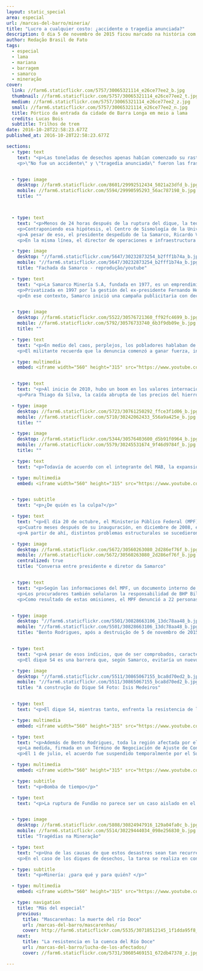 ```yaml
---
layout: static_special
area: especial
url: /marcas-del-barro/mineria/
title: "Lucro a cualquier costo: ¿accidente o tragedia anunciada?"
description: O dia 5 de novembro de 2015 ficou marcado na história com o maior desastre ambiental do país
author: Redação Brasil de Fato
tags:
  - especial
  - lama
  - mariana
  - barragem
  - samarco
  - mineração
cover:
  link: //farm6.staticflickr.com/5757/30065321114_e26ce77ee2_b.jpg
  thumbnail: //farm6.staticflickr.com/5757/30065321114_e26ce77ee2_t.jpg
  medium: //farm6.staticflickr.com/5757/30065321114_e26ce77ee2_z.jpg
  small: //farm6.staticflickr.com/5757/30065321114_e26ce77ee2_n.jpg
  title: Pórtico da entrada da cidade de Barra Longa em meio a lama
  credits: Lucas Bois
  subtitle: Trilhos de trem
date: 2016-10-28T22:58:23.677Z
published_at: 2016-10-28T22:58:23.677Z

sections:
  - type: text
    text: "<p>Las toneladas de desechos apenas habían comenzado su rastro de destrucción – que se extendería hasta la costa del estado de Espíritu Santo –, cuando una batalla de narrativas ya se libraba. Diversos actores se posicionaban respecto de las causas y los posibles culpables por la ruptura del dique de Fundão, ocurrido el 5 de noviembre de 2015 em Mariana, Minas Gerais (MG).</p>
    <p>\"No fue un accidente\" y \"tragedia anunciada\" fueron las frases más usadas por los pobladores del distrito de Bento Rodrigues, apenas después de que el tsunami de barro tóxico devastara su comunidad. Del otro lado, \"desastre ambiental\" y \"accidente\" fueron los conceptos utilizados por la Samarco (emprendimiento conjunto de Vale y BHP Billiton), que fueron reforzados por sectores del Estado y ampliamente divulgados por los medios de comunicación. En momentos en que se cumple un año del episodio, una de las versiones comienza a imponerse frente a las investigaciones.</p>"


  - type: image
    desktop: //farm9.staticflickr.com/8601/29992512434_5021a23dfd_b.jpg
    mobile: //farm6.staticflickr.com/5594/29990595293_56ac787198_b.jpg
    title: ""



  - type: text
    text: "<p>Menos de 24 horas después de la ruptura del dique, la teoría de que temblores sísmicos habían motivado la tragedia ya figuraba en portales de noticias. En aquel jueves, la Red Sismográfica Brasileña había registrado cuatro temblores de pequeña intensidad entre las 14h12 y las 15hs59, en Minas Gerais. Uno de ellos, de 2.6 de magnitud, ocurrió a 5 kilómetros del Complejo minero de la Samarco.</p>
    <p>Contraponiendo esa hipótesis, el Centro de Sismología de la Universidad de San Pablo (USP), divulgó un informe el día 6 de noviembre, en el que afirmaba que \"temblores de tierra de pequeña magnitud sólo en casos muy especiales podrían causar daños directos a cualquier construcción civil o dique\".  Además, de acuerdo con el documento, \"los temblores de tierra en esa parte de Minas Gerais son relativamente comunes, por lo que no se trata de un fenómeno anormal\".</p>
    <p>A pesar de eso, el presidente despedido de la Samarco, Ricardo Vescovi, reafirmó el carácter accidental de lo ocurrido durante las conferencias de prensa que dio luego de la ruptura de Fundão. En ese período, también resaltó la calidad de las políticas de seguridad de la minera, y el cumplimiento de las leyes ambientales.</p>
    <p>En la misma línea, el director de operaciones e infraestructura de Samarco, Kleber Terra, dijo, en una rueda de prensa realizada el 17 de noviembre, que \"no es momento de pedir disculpas a la población de Mariana, sino de verificar claramente lo que ocurrió\".</p>"

  - type: image
    desktop: "//farm6.staticflickr.com/5647/30232873254_b2fff1b74a_b.jpg"
    mobile: "//farm6.staticflickr.com/5647/30232873254_b2fff1b74a_b.jpg"
    title: "Fachada da Samarco - reprodução/youtube"

  - type: text
    text: "<p>La Samarco Minería S.A, fundada en 1977, es un emprendimiento conjunto (join venture) controlado por dos gigantes del sector: la brasilera Vale y la anglo-australiana BHP Billiton. Cada una tiene el 50% de las acciones, detentan las tazas de lucro y participan del Consejo Administrativo de Samarco. A pesar de esto, la minera brasilera Vale negó cualquier responsabilidad sobre la ruptura del dique de  Fundão.</p>
    <p>Privatizada en 1997 por la gestión del ex-presidente Fernando Henrique Cardoso (PSDB), la Vale fue categórica al deslindarse de cualquier \"responsabilidad por el infeliz y triste accidente que ocurrió en Mariana\". En la declaración, enviada al periódico norteamericano The Wall Street Journal una semana después de la ruptura, la minera afirmó ser una \"mera accionista de Samarco, sin tener ninguna injerencia operacional en la gestión de la empresa, directa o indirectamente, de cerca o de lejos\".</p>
    <p>En ese contexto, Samarco inició una campaña publicitaria con declaraciones de funcionarios y afectados elogiando las acciones de mitigación de los impactos del mayor desastre socioambiental de la historia del país. De acuerdo con una evaluación del Comité en Defensa de los Territorios Frente a la Minería, en apenas tres inserciones de la campaña, de un minuto cada una, en Fantástico, programa de la Red Globo (el día 14 de febrero), la minera desembolsó un valor estimado de 3 millones de reales. La pieza publicitaria llevaba el slogan: \"Siempre es bueno mirar para todos lados\".</p>"


  - type: image
    desktop: //farm6.staticflickr.com/5522/30576721360_ff92fc4699_b.jpg
    mobile: //farm6.staticflickr.com/5792/30576733740_6b3f9db09e_b.jpg
    title: ""

  - type: text
    text: "<p>En medio del caos, perplejos, los pobladores hablaban de lo ocurrido como una \"tragedia anunciada\". Según Thiago da Silva, integrante de la coordinación nacional del Movimiento de los Afectados por Represas (MAB, por sus siglas en portugués), la expresión surgió enseguida del desastre, a partir de una visión colectiva de los pobladores de Bento Rodrigues (ver video).</p>
    <p>El militante recuerda que la denuncia comenzó a ganar fuerza, incluso con análisis técnicas de sectores de la sociedad civil. \"Son muchos los factores que comprueban la responsabilidad de Samarco, de Vale y de BHP Billiton en este crimen, que es el mayor crimen socioambiental de la historia de Brasil\", afirma.</p>"

  - type: multimedia
    embed: <iframe width="560" height="315" src="https://www.youtube.com/embed/1ghhXZGNRCY" frameborder="0" allowfullscreen></iframe>


  - type: text
    text: "<p>Al inicio de 2010, hubo un boom en los valores internacionales del hierro, que llegó a ser vendido por 150 dólares la tonelada. Distintos motivos explican el alza del precio de esta  commodity, entre ellos la demanda de la economía china, en plena expansión. Sin embargo, ese pico no se mantuvo por mucho tiempo, y en menos de dos años los precios cayeron prácticamente a la mitad.</p>
    <p>Para Thiago da Silva, la caída abrupta de los precios del hierro está en el centro de las causas de la ruptura del dique de Fundão. En un documento, el MAB señala la relación entre la disminución de los precios de la materia prima en el escenario internacional, y el aumento de la producción de Samarco a partir de 2011. \"El dique de Fundão no soportó en su estructura los desechos porque de 2013 a 2014, hubo un crecimiento exponencial de la cantidad de desechos derramados ahí dentro. La Vale y la BHP Billiton, dueñas de Samarco, decidieron aumentar su producción de mineral en el momento en el que el precio estaba cayendo, para mantener los niveles de lucro a cualquier precio\", explica.</p>"

  - type: image
    desktop: //farm6.staticflickr.com/5723/30761250292_ffce3f1d06_b.jpg
    mobile: //farm6.staticflickr.com/5710/30242062433_556a9a425e_b.jpg
    title: ""

  - type: image
    desktop: //farm6.staticflickr.com/5344/30576403600_d5b91f0964_b.jpg
    mobile: //farm6.staticflickr.com/5579/30245531674_9f46d9784f_b.jpg
    title: ""

  - type: text
    text: "<p>Todavía de acuerdo con el integrante del MAB, la expansión de la producción minera no fue acompañada de acciones para depositar los desechos. Una opinión semejante tiene Maria Júlia Zanon, integrante de la coordinación del Movimiento por la Soberanía Popular frente a la Minería (MAM). Zanon afirma que es posible asociar el período posterior al boom minero con la ruptura del dique de Fundão (ver video).</p>"

  - type: multimedia
    embed: <iframe width="560" height="315" src="https://www.youtube.com/embed/Rri-i3UUgAA" frameborder="0" allowfullscreen></iframe>


  - type: subtitle
    text: "<p>¿De quién es la culpa?</p>"

  - type: text
    text: "<p>El día 20 de octubre, el Ministerio Público Federal (MPF) presentó, en Belo Horizonte (MG), las conclusiones sobre la ruptura del dique de Fundão. \"Lo que tuvimos fue un secuestro de la seguridad, y de una política más responsable de seguridad en el dique, causada por una búsqueda incesante de lucro, en un escenario en el que hubo una caída significativa en el precio del hierro\", afirmó, en conferencia de prensa, el procurador de la República José Adércio Leite Sampaio.</p>
    <p>Cuatro meses después de su inauguración, en diciembre de 2008, el dique de Fundão fue paralizado, y el depósito de residuos interrumpido, a causa de problemas en su sistema de drenaje. De acuerdo con el MPF, ese problema desencadenó una investigación interna de Samarco, que señaló fallas en la construcción del dique. Además, una de las intenciones originales del dique, la separación clara entre desechos arenosos y barro, fue dejada de lado por la minera.</p>
    <p>A partir de ahí, distintos problemas estructurales se sucedieron. En 2012, apareció un \"agujero\" que hizo que la Samarco retirase el eje del dique de su parte superior izquierda – un punto en el que tenía contacto con la pila de estériles (piedras sin mineral) de Vale. O sea, la proximidad entre el dique de  Fundão, donde eran descartados los desechos de la minería, y el lugar en el que la Mina de Fábrica Nueva dejaba también piedras sin mineral, era un riesgo para las dos estructuras.</p>"

  - type: image
    desktop: //farm6.staticflickr.com/5672/30560263080_2d286ef76f_b.jpg
    mobile: //farm6.staticflickr.com/5672/30560263080_2d286ef76f_b.jpg
    centralized: true
    title: "Conversa entre presidente e diretor da Samarco"


  - type: text
    text: "<p>Según las informaciones del MPF, un documento interno de Samarco, fechado en abril de 2015, previa la posibilidad de que ocurriesen de dos a 20 muertes en caso de que se rompiese el dique de Fundão. Además, enumeraba las consecuencias ambientales y previa la interrupción de las actividades de la minera por un período de hasta dos años.</p>
    <p>Los procuradores también señalaron la responsabilidad de BHP Billiton y de Vale, que participaron de las reuniones del Consejo de Administración de Samarco en las que fueron presentados los documentos que mostraban los riesgos de la ruptura. \"Las accionistas participaron de ese proceso deliberativo. Las accionistas pasaron también, a través de esas reuniones, a tomar conocimiento de lo que acontecía. Había comités operativos y comités de diques, en los que estos asuntos eran tratados y habían integrantes de Vale y BHP Billiton\", explicó el procurador.</p>
    <p>Como resultado de estas omisiones, el MPF denunció a 22 personas, además de las empresas Samarco, BHP Billiton, Vale e VogBR por la ruptura del dique de Fundão. Entre los denunciados, 21 son acusados de homicidio calificado con dolo eventual, es decir, cuando se asume el riesgo de matar.</p>"


  - type: image
    desktop: "//farm6.staticflickr.com/5501/30828663106_13dc78aa48_b.jpg"
    mobile: "//farm6.staticflickr.com/5501/30828663106_13dc78aa48_b.jpg"
    title: "Bento Rodrigues, após a destruição de 5 de novembro de 2015"


  - type: text
    text: "<p>A pesar de esos indicios, que de ser comprobados, caracterizarán la ruptura del dique como un crimen, el gobernador de Minas Gerais, Fernando Pimentel (PT), emitió un decreto, el 21 de setiembre de este año, que expropia 56 hectáreas de Bento Rodrigues para la construcción del dique S4 de la Samarco. La decisión se tomó a través de un Término de Ajuste de Conducta (TAC) entre la Secretaría de Estado del Medio Ambiente (Semad), Samarco, BHP Billiton, y Vale.</p>
    <p>El dique S4 es una barrera que, según Samarco, evitaría un nuevo derrame de barro en períodos lluviosos. La obra tendrá capacidad para soportar un volumen de 1, 05 millones de  m³ de desechos. Además de este, la Samarco ya cuenta con los diques S1-A, S2-A y S3, con reservatorios de 15 mil m³, 45 mil m³ y 2,1 millones de m³, respectivamente.</p>"

  - type: image
    desktop: "//farm6.staticflickr.com/5511/30865067155_bca8d70ed2_b.jpg"
    mobile: "//farm6.staticflickr.com/5511/30865067155_bca8d70ed2_b.jpg"
    title: "A construção do Dique S4 Foto: Isis Medeiros"  


  - type: text
    text: "<p>El dique S4, mientras tanto, enfrenta la resistencia de los ex-pobladores de Bento Rodrigues. En total, 55 propietarios serán afectados con la construcción de la obra, que inundará prácticamente la mitad de la extensión total de la comunidad con desechos de minería de hierro. Uno de ellos es el jubilado Manuel Marcos Muniz, de 52 años. Él tiene un terreno que será inundado por el emprendimiento de la Samarco (ver video).</p>"

  - type: multimedia
    embed: <iframe width="560" height="315" src="https://www.youtube.com/embed/A1jES20TqDg" frameborder="0" allowfullscreen></iframe>     

  - type: text
    text: "<p>Además de Bento Rodrigues, toda la región afectada por el barro vive con incertidumbre respecto al futuro. El 2 de marzo de este año, el gobierno federal, los gobiernos de Espíritu Santo y Minas Gerais, BHP Billiton, Vale y Samarco firmaron un acuerdo extrajudicial para la reparación de los daños causados por la ruptura del dique de Fundão en la cuenca del río Doce.</p>
    <p>La medida, firmada en un Término de Negociación de Ajuste de Conducta (TTAC), prevé una inversión por 20 billones de reales durante los próximos 15 años, administrados por una fundación privada. Denominada Fundación Renova, la entidad excluyó de sus consejos deliberativos la participación de personas y municipios afectados.</p>
    <p>El 1 de julio, el acuerdo fue suspendido temporalmente por el Supremo Tribunal de Justicia (STJ), que alegó falta de legitimidad, por no haber consultado a los sujetos directamente afectados por la ruptura del dique. A pesar de esto, el Consejo Curador de la Fundación Renova realizó su primera reunión el día 12 de agosto. Para la integrante de la coordinación del MAM, María Júlia Zanon, este acuerdo refleja la subordinación del Estado frente a los emprendimientos de las empresas mineras.</p>"

  - type: multimedia
    embed: <iframe width="560" height="315" src="https://www.youtube.com/embed/RyN1jJ3k4m4" frameborder="0" allowfullscreen></iframe>

  - type: subtitle
    text: "<p>Bomba de tiempo</p>"

  - type: text
    text: "<p>La ruptura de Fundão no parece ser un caso aislado en el contexto de los diques de desechos. El grupo Política, Economía, Minería, Ambiente y Sociedad (PoEMAS), formado por académicos de diversas universidades brasileñas, reseñó siete rupturas de diques en los últimos treinta años, sólo en el estado de Minas Gerais. Además de los daños ambientales, esos desastres causaron la muerte de 15 personas.</p>"


  - type: image
    desktop: //farm6.staticflickr.com/5808/30824947916_129a04fa0c_b.jpg
    mobile: //farm6.staticflickr.com/5514/30229444034_098e256830_b.jpg
    title: "Tragédias na Mineração"

  - type: text
    text: "<p>Una de las causas de que estos desastres sean tan recurrentes puede rastrearse en las deficiencias de las políticas de fiscalización. En Minas Gerais, la Fundación Estadual de Medio Ambiente (Feam) es el órgano responsable por el inventario y la inspección de los diques en el estado. En su banco de Declaraciones Ambientales, consta la existencia de 754 diques de emprendimientos minerales o industriales destinados al almacenamiento de agua o de residuos y desechos. De éstas, apenas el 34% fueron supervisadas en 2014.</p>
    <p>En el caso de los diques de desechos, la tarea se realiza en conjunto con el Departamento Nacional de Producción Mineral (DNPM), entidad federal a la que le corresponde la fiscalización del plan de seguridad de diques. Solamente en suelo minero, aparecen listados 450 diques destinados a minería. Del total, 49 no presentan estabilidad garantida, o no hay conclusión presentada por la Feam, o todavía no existe ninguna clasificación del órgano ambiental. O sea, más del 10% de los diques de desechos en Minas Gerais corren riesgos de romperse, o no fueron fiscalizados.</p>"

  - type: subtitle
    text: "<p>Minería: ¿para qué y para quién? </p>"

  - type: multimedia
    embed: <iframe width="560" height="315" src="https://www.youtube.com/embed/OuMoiCbuoy0" frameborder="0" allowfullscreen></iframe>

  - type: navigation
    title: "Más del especial"
    previous:
      title: "Mascarenhas: la muerte del río Doce"
      url: /marcas-del-barro/mascarenhas/
      cover: http://farm6.staticflickr.com/5535/30718512145_1f1dda95f8_z.jpg
    next:
      title: "La resistencia en la cuenca del Río Doce"
      url: /marcas-del-barro/lucha-de-los-afectados/
      cover: //farm6.staticflickr.com/5731/30605469151_672db47378_z.jpg

---
```


